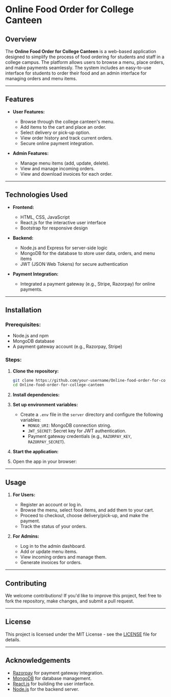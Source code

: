 # Online Food Order for College Canteen

## Overview

The **Online Food Order for College Canteen** is a web-based application designed to simplify the process of food ordering for students and staff in a college campus. The platform allows users to browse a menu, place orders, and make payments seamlessly. The system includes an easy-to-use interface for students to order their food and an admin interface for managing orders and menu items.

---

## Features

- **User Features:**
  - Browse through the college canteen's menu.
  - Add items to the cart and place an order.
  - Select delivery or pick-up option.
  - View order history and track current orders.
  - Secure online payment integration.

- **Admin Features:**
  - Manage menu items (add, update, delete).
  - View and manage incoming orders.
  - View and download invoices for each order.

---

## Technologies Used

- **Frontend:**
  - HTML, CSS, JavaScript
  - React.js for the interactive user interface
  - Bootstrap for responsive design

- **Backend:**
  - Node.js and Express for server-side logic
  - MongoDB for the database to store user data, orders, and menu items
  - JWT (JSON Web Tokens) for secure authentication

- **Payment Integration:**
  - Integrated a payment gateway (e.g., Stripe, Razorpay) for online payments.

---

## Installation

### Prerequisites:
- Node.js and npm
- MongoDB database
- A payment gateway account (e.g., Razorpay, Stripe)

### Steps:

1. **Clone the repository:**
   ```bash
   git clone https://github.com/your-username/Online-food-order-for-college-canteen.git
   cd Online-food-order-for-college-canteen
   ```

2. **Install dependencies:**


3. **Set up environment variables:**
   - Create a `.env` file in the `server` directory and configure the following variables:
     - `MONGO_URI`: MongoDB connection string.
     - `JWT_SECRET`: Secret key for JWT authentication.
     - Payment gateway credentials (e.g., `RAZORPAY_KEY`, `RAZORPAY_SECRET`).

4. **Start the application:**
 

5. Open the app in your browser:

---

## Usage

1. **For Users:**
   - Register an account or log in.
   - Browse the menu, select food items, and add them to your cart.
   - Proceed to checkout, choose delivery/pick-up, and make the payment.
   - Track the status of your orders.

2. **For Admins:**
   - Log in to the admin dashboard.
   - Add or update menu items.
   - View incoming orders and manage them.
   - Generate invoices for orders.

---

## Contributing

We welcome contributions! If you'd like to improve this project, feel free to fork the repository, make changes, and submit a pull request.

---

## License

This project is licensed under the MIT License - see the [LICENSE](LICENSE) file for details.

---

## Acknowledgements

- [Razorpay](https://razorpay.com/) for payment gateway integration.
- [MongoDB](https://www.mongodb.com/) for database management.
- [React.js](https://reactjs.org/) for building the user interface.
- [Node.js](https://nodejs.org/) for the backend server.

